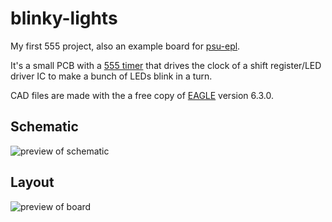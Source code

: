 # blinky-lights

My first 555 project, also an example board for [psu-epl](http://psu-epl.github.com/).

It's a small PCB with a [555 timer](http://en.wikipedia.org/wiki/555_timer_IC)
that drives the clock of a shift register/LED driver IC to make a bunch of
LEDs blink in a turn.

CAD files are made with the a free copy of [EAGLE](http://www.cadsoftusa.com/) version 6.3.0.


## Schematic

![preview of schematic](https://raw.github.com/natronics/blinky-lights/master/schematic.png)

## Layout

![preview of board](https://raw.github.com/natronics/blinky-lights/master/board.png)

